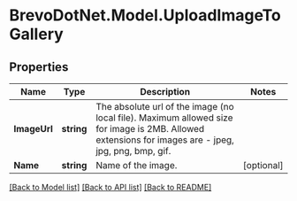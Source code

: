 # BrevoDotNet.Model.UploadImageToGallery

## Properties

Name | Type | Description | Notes
------------ | ------------- | ------------- | -------------
**ImageUrl** | **string** | The absolute url of the image (no local file). Maximum allowed size for image is 2MB. Allowed extensions for images are - jpeg, jpg, png, bmp, gif. | 
**Name** | **string** | Name of the image. | [optional] 

[[Back to Model list]](../../README.md#documentation-for-models) [[Back to API list]](../../README.md#documentation-for-api-endpoints) [[Back to README]](../../README.md)

